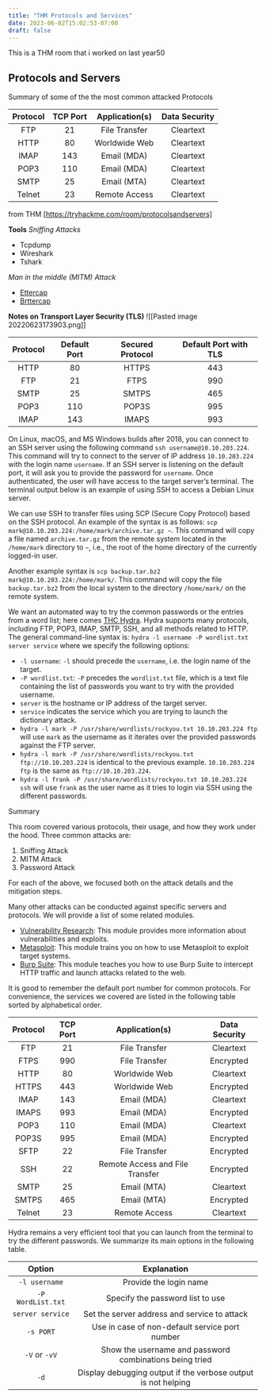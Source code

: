 ```yaml
---
title: "THM Protocols and Services"
date: 2023-06-02T15:02:53-07:00
draft: false
---
```


This is a THM room that i worked on last year50

**Protocols and Servers**
---
Summary of some of the the most common attacked Protocols 

| Protocol | TCP Port | Application(s) | Data Security |
|:--------:|:--------:|:--------------:|:-------------:|
| FTP | 21 | File Transfer | Cleartext |
| HTTP | 80 | Worldwide Web | Cleartext |
| IMAP | 143 | Email (MDA) | Cleartext |
| POP3 | 110 | Email (MDA) | Cleartext |
| SMTP | 25 | Email (MTA) | Cleartext |
| Telnet | 23 | Remote Access | Cleartext |
 
 from THM [https://tryhackme.com/room/protocolsandservers]

**Tools** 
*Sniffing Attacks* 
 - Tcpdump
 - Wireshark
 - Tshark

*Man in the middle (MITM) Attack*
- [Ettercap](https://www.ettercap-project.org/)
- [Brttercap](https://www.bettercap.org/)

**Notes on Transport Layer Security (TLS)** 
![[Pasted image 20220623173903.png]]

| Protocol | Default Port | Secured Protocol | Default Port with TLS |
|:--------:|:------------:|:----------------:|:---------------------:|
| HTTP | 80 | HTTPS | 443 |
| FTP | 21 | FTPS | 990 | 
| SMTP | 25 | SMTPS | 465 |
| POP3 | 110 | POP3S | 995 |
| IMAP | 143 | IMAPS | 993 |

On Linux, macOS, and MS Windows builds after 2018, you can connect to an SSH server using the following command `ssh username@10.10.203.224`. This command will try to connect to the server of IP address `10.10.203.224` with the login name `username`. If an SSH server is listening on the default port, it will ask you to provide the password for `username`. Once authenticated, the user will have access to the target server’s terminal. The terminal output below is an example of using SSH to access a Debian Linux server.


We can use SSH to transfer files using SCP (Secure Copy Protocol) based on the SSH protocol. An example of the syntax is as follows: `scp mark@10.10.203.224:/home/mark/archive.tar.gz ~`. This command will copy a file named `archive.tar.gz` from the remote system located in the `/home/mark` directory to `~`, i.e., the root of the home directory of the currently logged-in user.

Another example syntax is `scp backup.tar.bz2 mark@10.10.203.224:/home/mark/`. This command will copy the file `backup.tar.bz2` from the local system to the directory `/home/mark/` on the remote system.

We want an automated way to try the common passwords or the entries from a word list; here comes [THC Hydra](https://github.com/vanhauser-thc/thc-hydra). Hydra supports many protocols, including FTP, POP3, IMAP, SMTP, SSH, and all methods related to HTTP. The general command-line syntax is: `hydra -l username -P wordlist.txt server service` where we specify the following options:

-   `-l username`: `-l` should precede the `username`, i.e. the login name of the target.
-   `-P wordlist.txt`: `-P` precedes the `wordlist.txt` file, which is a text file containing the list of passwords you want to try with the provided username.
-   `server` is the hostname or IP address of the target server.
-   `service` indicates the service which you are trying to launch the dictionary attack.
-   `hydra -l mark -P /usr/share/wordlists/rockyou.txt 10.10.203.224 ftp` will use `mark` as the username as it iterates over the provided passwords against the FTP server.
-   `hydra -l mark -P /usr/share/wordlists/rockyou.txt ftp://10.10.203.224` is identical to the previous example. `10.10.203.224 ftp` is the same as `ftp://10.10.203.224`.
-   `hydra -l frank -P /usr/share/wordlists/rockyou.txt 10.10.203.224 ssh` will use `frank` as the user name as it tries to login via SSH using the different passwords.

Summary

This room covered various protocols, their usage, and how they work under the hood. Three common attacks are:

1.  Sniffing Attack
2.  MITM Attack
3.  Password Attack

For each of the above, we focused both on the attack details and the mitigation steps.

Many other attacks can be conducted against specific servers and protocols. We will provide a list of some related modules.

-   [Vulnerability Research](https://tryhackme.com/module/vulnerability-research): This module provides more information about vulnerabilities and exploits.
-   [Metasploit](https://tryhackme.com/module/metasploit): This module trains you on how to use Metasploit to exploit target systems.
-   [Burp Suite](https://tryhackme.com/module/learn-burp-suite): This module teaches you how to use Burp Suite to intercept HTTP traffic and launch attacks related to the web.

It is good to remember the default port number for common protocols. For convenience, the services we covered are listed in the following table sorted by alphabetical order.

| Protocol | TCP Port | Application(s) | Data Security |
|:--------:|:--------:|:--------------:|:-------------:|
| FTP | 21 | File Transfer | Cleartext |
| FTPS | 990 | File Transfer | Encrypted |
| HTTP | 80 | Worldwide Web | Cleartext | 
| HTTPS | 443 | Worldwide Web | Encrypted |
| IMAP | 143 | Email (MDA) | Cleartext |
| IMAPS | 993 | Email (MDA) | Encrypted |
| POP3 | 110 | Email (MDA) | Cleartext |
| POP3S | 995 | Email (MDA) | Encrypted |
| SFTP | 22 | File Transfer | Encrypted |
| SSH | 22 | Remote Access and File Transfer | Encrypted |
| SMTP | 25 | Email (MTA) | Cleartext | 
| SMTPS  | 465 | Email (MTA) | Encrypted |
| Telnet | 23 | Remote Access | Cleartext |

Hydra remains a very efficient tool that you can launch from the terminal to try the different passwords. We summarize its main options in the following table.

| Option | Explanation |
|:------:|:-----------:|
| `-l username` | Provide the login name |
| `-P WordList.txt` | Specify the password list to use |
| `server service` | Set the server address and service to attack |
| `-s PORT` | Use in case of non-default service port number |
| `-V` or `-vV` | Show the username and password combinations being tried |
| `-d` | Display debugging output if the verbose output is not helping | 

